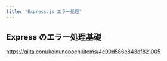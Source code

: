 ```yaml
---
title: "Express.js エラー処理"
---
```


## Express のエラー処理基礎

https://qiita.com/koinunopochi/items/4c90d586e843df821005
